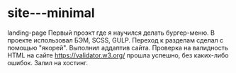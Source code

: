 # site---minimal
landing-page
Первый проэкт где я научился делать бургер-меню. 
В проекте использовал БЭМ, SCSS, GULP.
Переход к разделам сделал с помощью "якорей".
Выполнил аддаптив сайта. 
Проверка на валидность HTML на сайте https://validator.w3.org/ прошла успешно, без каких-либо ошибок.
Залил на хостинг.
